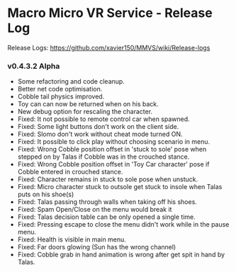 # Macro Micro VR Service - Release Log
Release Logs: https://github.com/xavier150/MMVS/wiki/Release-logs

###  v0.4.3.2 Alpha

- Some refactoring and code cleanup.
- Better net code optimisation.
- Cobble tail physics improved.
- Toy can can now be returned when on his back.
- New debug option for rescaling the character.
- Fixed: It not possible to remote control car when spawned.
- Fixed: Some light buttons don't work on the client side.
- Fixed: Slomo don't work without cheat mode turned ON.
- Fixed: It possible to click play without choosing scenario in menu.
- Fixed: Wrong Cobble position offset in 'stuck to sole' pose when stepped on by Talas if Cobble was in the crouched stance.
- Fixed: Wrong Cobble position offset in 'Toy Car character' pose if Cobble entered in crouched stance.
- Fixed: Character remains in stuck to sole pose when unstuck.
- Fixed: Micro character stuck to outsole get stuck to insole when Talas puts on his shoe(s)
- Fixed: Talas passing through walls when taking off his shoes.
- Fixed: Spam Open/Close on the menu would break it
- Fixed: Talas decision table can be only opened a single time.
- Fixed: Pressing escape to close the menu didn't work while in the pause menu.
- Fixed: Health is visible in main menu.
- Fixed: Far doors glowing (Sun has the wrong channel)
- Fixed: Cobble grab in hand animation is wrong after get spit in hand by Talas.
